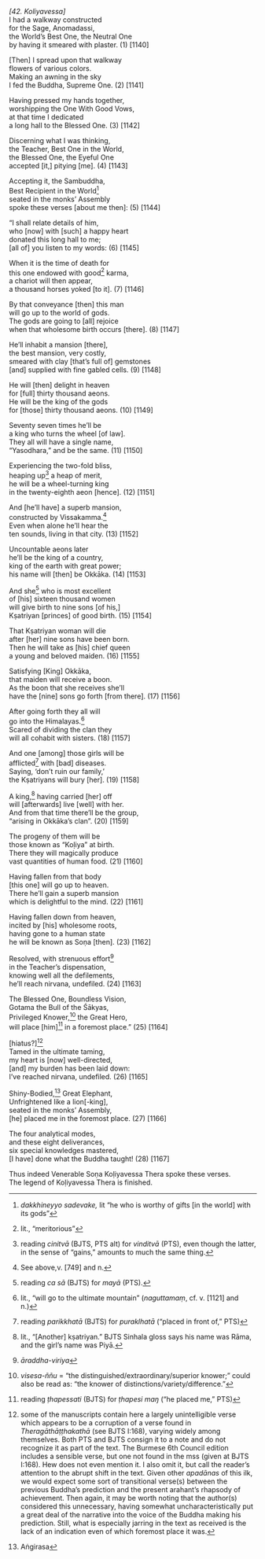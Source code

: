*\[42. Koliyavessa\]*  
I had a walkway constructed  
for the Sage, Anomadassi,  
the World’s Best One, the Neutral One  
by having it smeared with plaster. (1) \[1140\]

\[Then\] I spread upon that walkway  
flowers of various colors.  
Making an awning in the sky  
I fed the Buddha, Supreme One. (2) \[1141\]

Having pressed my hands together,  
worshipping the One With Good Vows,  
at that time I dedicated  
a long hall to the Blessed One. (3) \[1142\]

Discerning what I was thinking,  
the Teacher, Best One in the World,  
the Blessed One, the Eyeful One  
accepted \[it,\] pitying \[me\]. (4) \[1143\]

Accepting it, the Sambuddha,  
Best Recipient in the World[^1]  
seated in the monks’ Assembly  
spoke these verses \[about me then\]: (5) \[1144\]

“I shall relate details of him,  
who \[now\] with \[such\] a happy heart  
donated this long hall to me;  
\[all of\] you listen to my words: (6) \[1145\]

When it is the time of death for  
this one endowed with good[^2] karma,  
a chariot will then appear,  
a thousand horses yoked \[to it\]. (7) \[1146\]

By that conveyance \[then\] this man  
will go up to the world of gods.  
The gods are going to \[all\] rejoice  
when that wholesome birth occurs \[there\]. (8) \[1147\]

He’ll inhabit a mansion \[there\],  
the best mansion, very costly,  
smeared with clay \[that’s full of\] gemstones  
\[and\] supplied with fine gabled cells. (9) \[1148\]

He will \[then\] delight in heaven  
for \[full\] thirty thousand aeons.  
He will be the king of the gods  
for \[those\] thirty thousand aeons. (10) \[1149\]

Seventy seven times he’ll be  
a king who turns the wheel \[of law\].  
They all will have a single name,  
“Yasodhara,” and be the same. (11) \[1150\]

Experiencing the two-fold bliss,  
heaping up[^3] a heap of merit,  
he will be a wheel-turning king  
in the twenty-eighth aeon \[hence\]. (12) \[1151\]

And \[he’ll have\] a superb mansion,  
constructed by Vissakamma.[^4]  
Even when alone he’ll hear the  
ten sounds, living in that city. (13) \[1152\]

Uncountable aeons later  
he’ll be the king of a country,  
king of the earth with great power;  
his name will \[then\] be Okkāka. (14) \[1153\]

And she[^5] who is most excellent  
of \[his\] sixteen thousand women  
will give birth to nine sons \[of his,\]  
Kṣatriyan \[princes\] of good birth. (15) \[1154\]

That Kṣatriyan woman will die  
after \[her\] nine sons have been born.  
Then he will take as \[his\] chief queen  
a young and beloved maiden. (16) \[1155\]

Satisfying \[King\] Okkāka,  
that maiden will receive a boon.  
As the boon that she receives she’ll  
have the \[nine\] sons go forth \[from there\]. (17) \[1156\]

After going forth they all will  
go into the Himalayas.[^6]  
Scared of dividing the clan they  
will all cohabit with sisters. (18) \[1157\]

And one \[among\] those girls will be  
afflicted[^7] with \[bad\] diseases.  
Saying, ‘don’t ruin our family,’  
the Kṣatriyans will bury \[her\]. (19) \[1158\]

A king,[^8] having carried \[her\] off  
will \[afterwards\] live \[well\] with her.  
And from that time there’ll be the group,  
“arising in Okkāka’s clan”. (20) \[1159\]

The progeny of them will be  
those known as “Koḷiya” at birth.  
There they will magically produce  
vast quantities of human food. (21) \[1160\]

Having fallen from that body  
\[this one\] will go up to heaven.  
There he’ll gain a superb mansion  
which is delightful to the mind. (22) \[1161\]

Having fallen down from heaven,  
incited by \[his\] wholesome roots,  
having gone to a human state  
he will be known as Soṇa \[then\]. (23) \[1162\]

Resolved, with strenuous effort[^9]  
in the Teacher’s dispensation,  
knowing well all the defilements,  
he’ll reach nirvana, undefiled. (24) \[1163\]

The Blessed One, Boundless Vision,  
Gotama the Bull of the Śākyas,  
Privileged Knower,[^10] the Great Hero,  
will place \[him\][^11] in a foremost place.” (25) \[1164\]

\[hiatus?\][^12]  
Tamed in the ultimate taming,  
my heart is \[now\] well-directed,  
\[and\] my burden has been laid down:  
I’ve reached nirvana, undefiled. (26) \[1165\]

Shiny-Bodied,[^13] Great Elephant,  
Unfrightened like a lion\[-king\],  
seated in the monks’ Assembly,  
\[he\] placed me in the foremost place. (27) \[1166\]

The four analytical modes,  
and these eight deliverances,  
six special knowledges mastered,  
\[I have\] done what the Buddha taught! (28) \[1167\]

Thus indeed Venerable Soṇa Koḷiyavessa Thera spoke these verses.  
The legend of Koḷiyavessa Thera is finished.

[^1]: *dakkhineyyo sadevake,* lit “he who is worthy of gifts \[in the
    world\] with its gods”

[^2]: lit., “meritorious”

[^3]: reading *cinitvā* (BJTS, PTS alt) for *vinditvā* (PTS), even
    though the latter, in the sense of “gains,” amounts to much the same
    thing.

[^4]: See above,v. \[749\] and n.

[^5]: reading *ca sā* (BJTS) for *mayā* (PTS).

[^6]: lit., “will go to the ultimate mountain” (*naguttamaṃ*, cf. v.
    \[1121\] and n.)

[^7]: reading *parikkhatā* (BJTS) for *puraklhatā* (“placed in front
    of,” PTS)

[^8]: lit., “\[Another\] kṣatriyan.” BJTS Sinhala gloss says his name
    was Rāma, and the girl’s name was Piyā.

[^9]: *āraddha-viriya*

[^10]: *visesa-ññu* = “the distinguished/extraordinary/superior knower;”
    could also be read as: “the knower of
    distinctions/variety/difference.”

[^11]: reading *ṭhapessati* (BJTS) for *ṭhapesi maŋ* (“he placed me,”
    PTS)

[^12]: some of the manuscripts contain here a largely unintelligible
    verse which appears to be a corruption of a verse found in
    *Theragāthāṭṭhakathā* (see BJTS I:168), varying widely among
    themselves. Both PTS and BJTS consign it to a note and do not
    recognize it as part of the text. The Burmese 6th Council edition
    includes a sensible verse, but one not found in the mss (given at
    BJTS I:168). Hew does not even mention it. I also omit it, but call
    the reader’s attention to the abrupt shift in the text. Given other
    *apadānas* of this ilk, we would expect some sort of transitional
    verse(s) between the previous Buddha’s prediction and the present
    arahant’s rhapsody of achievement. Then again, it may be worth
    noting that the author(s) considered this unnecessary, having
    somewhat uncharacteristically put a great deal of the narrative into
    the voice of the Buddha making his prediction. Still, what is
    especially jarring in the text as received is the lack of an
    indication even of which foremost place it was.

[^13]: Aṅgirasa
